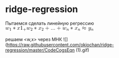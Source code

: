# ridge-regression

Пытаемся сделать линейную регрессию
![](https://raw.githubusercontent.com/okiochan/ridge-regression/master/CodeCogsEqn.gif)

решаем <w,x> через МНК ![](https://raw.githubusercontent.com/okiochan/ridge-regression/master/CodeCogsEqn (1).gif)

